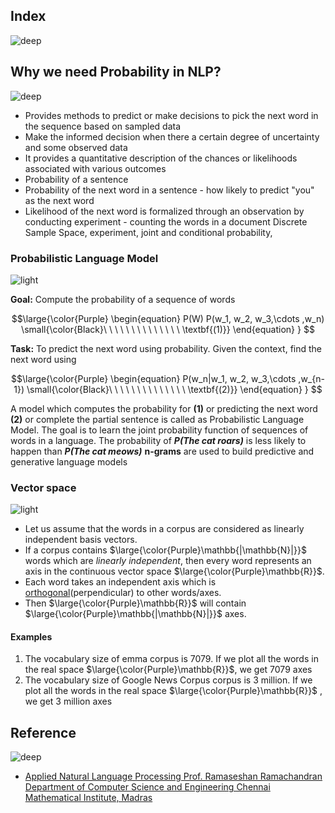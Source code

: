 ## Index
![deep](https://user-images.githubusercontent.com/12748752/126882429-37cbd66d-213c-4c00-b145-37773c820bf3.png)

## Why we need Probability in NLP?
![deep](https://user-images.githubusercontent.com/12748752/126882429-37cbd66d-213c-4c00-b145-37773c820bf3.png)
*  Provides methods to predict or make decisions to pick the next word in the sequence based on sampled data
*  Make the informed decision when there a certain degree of uncertainty and some observed data
*  It provides a quantitative description of the chances or likelihoods associated with various outcomes
*  Probability of a sentence
*  Probability of the next word in a sentence - how likely to predict "you" as the next word
*  Likelihood of the next word is formalized through an observation by conducting experiment - counting the words in a document
Discrete Sample Space, experiment, joint and conditional probability,

### Probabilistic Language Model
![light](https://user-images.githubusercontent.com/12748752/126882430-cb0aa865-0c15-43f9-85d6-e6ce589c8772.png)

**Goal:** Compute the probability of a sequence of words

$$\large{\color{Purple} 
\begin{equation}
P(W) P(w_1, w_2, w_3,\cdots ,w_n) \small{\color{Black}\ \ \ \ \ \ \ \ \ \ \ \ \ \ \textbf{(1)}}
\end{equation}
}
$$

**Task:** To predict the next word using probability. Given the context, find the next word using

$$\large{\color{Purple} 
\begin{equation}
 P(w_n|w_1, w_2, w_3,\cdots ,w_{n-1})  \small{\color{Black}\ \ \ \ \ \ \ \ \ \ \ \ \ \ \textbf{(2)}}
\end{equation}
}
$$


A model which computes the probability for **(1)** or predicting the next word **(2)** or complete the partial sentence is called as Probabilistic Language Model. The goal is to learn the joint probability function of sequences of words in a language. The probability of **_P(The cat roars)_** is less likely to happen than **_P(The cat meows)_** **n-grams** are used to build predictive and generative language models

### Vector space
![light](https://user-images.githubusercontent.com/12748752/126882430-cb0aa865-0c15-43f9-85d6-e6ce589c8772.png)
* Let us assume that the words in a corpus are considered as linearly independent basis vectors.
* If a corpus contains $\large{\color{Purple}\mathbb{|\mathbb{N}|}}$ words which are _linearly independent_, then every word represents an axis in the continuous vector space $\large{\color{Purple}\mathbb{R}}$.
* Each word takes an independent axis which is [orthogonal](https://en.wikipedia.org/wiki/Orthonormality)(perpendicular) to other words/axes. 
* Then $\large{\color{Purple}\mathbb{R}}$ will contain $\large{\color{Purple}\mathbb{|\mathbb{N}|}}$ axes.

#### Examples
1. The vocabulary size of emma corpus is 7079. If we plot all the words in the real space $\large{\color{Purple}\mathbb{R}}$, we get 7079 axes
2. The vocabulary size of Google News Corpus corpus is 3 million. If we plot all the words in the real space $\large{\color{Purple}\mathbb{R}}$ , we get 3 million axes

## Reference
![deep](https://user-images.githubusercontent.com/12748752/126882429-37cbd66d-213c-4c00-b145-37773c820bf3.png)
* [Applied Natural Language Processing Prof. Ramaseshan Ramachandran Department of Computer Science and Engineering Chennai Mathematical Institute, Madras](https://archive.nptel.ac.in/courses/106/106/106106211/)
